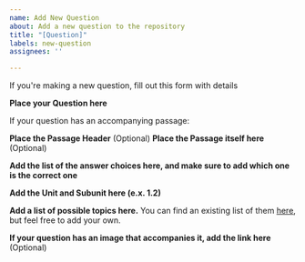 ```yaml
---
name: Add New Question
about: Add a new question to the repository
title: "[Question]"
labels: new-question
assignees: ''

---
```


If you're making a new question, fill out this form with details

**Place your Question here**

If your question has an accompanying passage:

**Place the Passage Header** (Optional)
**Place the Passage itself here** (Optional)

**Add the list of the answer choices here, and make sure to add which one is the correct one**

**Add the Unit and Subunit here (e.x. 1.2)**

**Add a list of possible topics here.** You can find an existing list of them [here](https://github.com/Villy-P/WHAP-Study-Tools/blob/main/src/resources/topics.txt), but feel free to add your own.

**If your question has an image that accompanies it, add the link here** (Optional)

